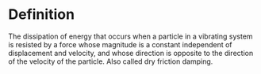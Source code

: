 # Definition

The dissipation of energy that occurs when a particle in a vibrating
system is resisted by a force whose magnitude is a constant independent
of displacement and velocity, and whose direction is opposite to the
direction of the velocity of the particle. Also called dry friction
damping.
